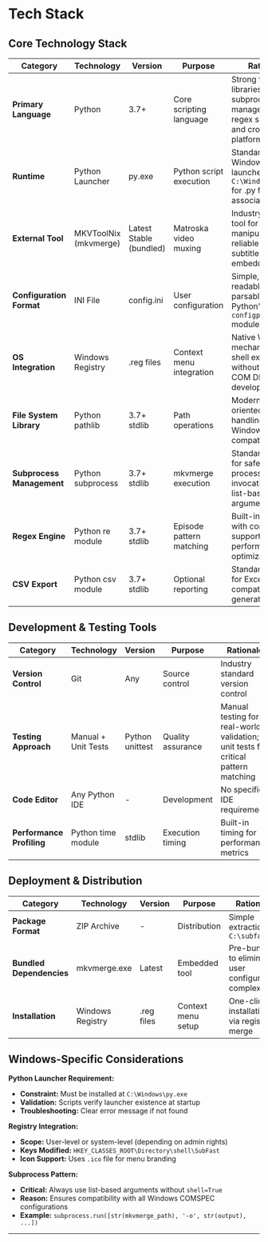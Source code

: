 # Tech Stack

## Core Technology Stack

| Category | Technology | Version | Purpose | Rationale |
|----------|-----------|---------|---------|-----------|
| **Primary Language** | Python | 3.7+ | Core scripting language | Strong file system libraries, subprocess management, regex support, and cross-platform potential |
| **Runtime** | Python Launcher | py.exe | Python script execution | Standard Windows Python launcher at `C:\Windows\py.exe` for .py file associations |
| **External Tool** | MKVToolNix (mkvmerge) | Latest Stable (bundled) | Matroska video muxing | Industry-standard tool for MKV manipulation; reliable soft-subtitle embedding |
| **Configuration Format** | INI File | config.ini | User configuration | Simple, human-readable format parsable by Python's `configparser` module |
| **OS Integration** | Windows Registry | .reg files | Context menu integration | Native Windows mechanism for shell extension without requiring COM DLL development |
| **File System Library** | Python pathlib | 3.7+ stdlib | Path operations | Modern, object-oriented path handling with Windows compatibility |
| **Subprocess Management** | Python subprocess | 3.7+ stdlib | mkvmerge execution | Standard library for safe external process invocation with list-based arguments |
| **Regex Engine** | Python re module | 3.7+ stdlib | Episode pattern matching | Built-in regex with compilation support for performance optimization |
| **CSV Export** | Python csv module | 3.7+ stdlib | Optional reporting | Standard library for Excel-compatible CSV generation |

## Development & Testing Tools

| Category | Technology | Version | Purpose | Rationale |
|----------|-----------|---------|---------|-----------|
| **Version Control** | Git | Any | Source control | Industry standard version control |
| **Testing Approach** | Manual + Unit Tests | Python unittest | Quality assurance | Manual testing for real-world validation; unit tests for critical pattern matching |
| **Code Editor** | Any Python IDE | - | Development | No specific IDE requirement |
| **Performance Profiling** | Python time module | stdlib | Execution timing | Built-in timing for performance metrics |

## Deployment & Distribution

| Category | Technology | Version | Purpose | Rationale |
|----------|-----------|---------|---------|-----------|
| **Package Format** | ZIP Archive | - | Distribution | Simple extraction to `C:\subfast\` |
| **Bundled Dependencies** | mkvmerge.exe | Latest | Embedded tool | Pre-bundled to eliminate user configuration complexity |
| **Installation** | Windows Registry | .reg files | Context menu setup | One-click installation via registry merge |

## Windows-Specific Considerations

**Python Launcher Requirement:**
- **Constraint:** Must be installed at `C:\Windows\py.exe`
- **Validation:** Scripts verify launcher existence at startup
- **Troubleshooting:** Clear error message if not found

**Registry Integration:**
- **Scope:** User-level or system-level (depending on admin rights)
- **Keys Modified:** `HKEY_CLASSES_ROOT\Directory\shell\SubFast`
- **Icon Support:** Uses `.ico` file for menu branding

**Subprocess Pattern:**
- **Critical:** Always use list-based arguments without `shell=True`
- **Reason:** Ensures compatibility with all Windows COMSPEC configurations
- **Example:** `subprocess.run([str(mkvmerge_path), '-o', str(output), ...])`

---

